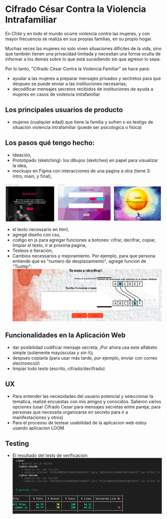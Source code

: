 # Cifrado César Contra la Violencia Intrafamiliar

En Chile y en todo el mundo ocurre violencia contra las mujeres, y con mayor frecuencia se realiza en sus propias familias, en su propio hogar.

Muchas veces las mujeres no solo viven situaciones difíciles de la vida, sino que también tienen una privacidad limitada y necesitan una forma oculta de informar a los demás sobre lo que está sucediendo sin que agresor lo sepa.

Por lo tanto, "Cifrado César Contra la Violencia Familiar" se hace para:
- ayudar a las mujeres a preparar mensajes privados y sectretos para que despues se puede enviar a las instituciones necesarias;
- decodificar mensajes secretos recibidos de instituciones de ayuda a mujeres en casos de violencia intrafamiliar

## Los principales usuarios de producto
- mujeres (cualquier edad) que tiene la familia y sufren o es testigo de situación violencia intrafamiliar (puede ser psicologica o fisica)

## Los pasos qué tengo hecho:
- Ideación,
- Prototipado (sketching): los dibujos (sketches) en papel para visualizar la idea,
- mockups en Figma con interacciones de una pagina a otra (tiene 3: intro, main, y final),

![figma](DisenoenFigma.png)

- el texto necessario en html,
- agregé diseño con css,
- codigo en js para agregar funciones a botones: cifrar, decifrar, copiar, limpiar el texto, ir al proxima pagina,
- Testeos e Iteración,
- Cambios necessarios y mejoramiento. Por ejemplo, para que persona entiende que es "numero de desplazamiento", agregé funcion de "Tooltip":
![tooltip](Tooltip.png)

## Funcionalidades en la Aplicación Web

- dar posibilidad codificar mensaje secreta;
  ¡Por ahora usa este alfabeto simple (solamente mayúsculas y sin ñ)¡
- despues copiarla (para usar más tarde, por ejemplo, enviar con correo electronico)ñ
- limpiar todo texto (escrito, cifrado/decifrado)

## UX
- Para entender las necesidades del usuario potencial y seleccionar la tematica, realizé encuestas con mis amigos y conocidos. Salieron varios opciones (usar Cifrado Cesar para mensajes secretas entre pareja; para personas que necessita organizarse en secreto para ir a manifestaciones y otros)
- Para el processo de testear usabilidad de la aplicacion web estoy usando aplicacion LOOM

## Testing
- El resultado del tests de verificacion:
![tests](tests.png)

